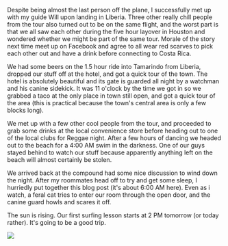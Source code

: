 Despite being almost the last person off the plane, I successfully met up with my guide Will upon landing in Liberia. Three other really chill people from the tour also turned out to be on the same flight, and the worst part is that we all saw each other during the five hour layover in Houston and wondered whether we might be part of the same tour. Morale of the story next time meet up on Facebook and agree to all wear red scarves to pick each other out and have a drink before connecting to Costa Rica.

We had some beers on the 1.5 hour ride into Tamarindo from Liberia, dropped our stuff off at the hotel, and got a quick tour of the town. The hotel is absolutely beautiful and its gate is guarded all night by a watchman and his canine sidekick. It was 11 o'clock by the time we got in so we grabbed a taco at the only place in town still open, and got a quick tour of the area (this is practical because the town's central area is only a few blocks long).

We met up with a few other cool people from the tour, and proceeded to grab some drinks at the local convenience store before heading out to one of the local clubs for Reggae night. After a few hours of dancing we headed out to the beach for a 4:00 AM swim in the darkness. One of our guys stayed behind to watch our stuff because apparently anything left on the beach will almost certainly be stolen.

We arrived back at the compound had some nice discussion to wind down the night. After my roommates head off to try and get some sleep, I hurriedly put together this blog post (it's about 6:00 AM here). Even as i watch, a feral cat tries to enter our room through the open door, and the canine guard howls and scares it off.

The sun is rising. Our first surfing lesson starts at 2 PM tomorrow (or today rather). It's going to be a good trip.

<div class="figure_plain"><a href="http://www.flickr.com/photos/brandurleach/5374649275/"><img src="http://farm6.static.flickr.com/5042/5374649275_2173d671e1_z.jpg" /></a></div>

